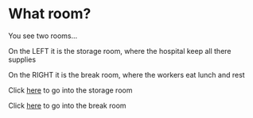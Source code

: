 # What room? 

You see two rooms...

On the LEFT it is the storage room, where the hospital keep all there supplies

On the RIGHT it is the break room, where the workers eat lunch and rest 

Click [here](two/bad-end.md) to go into the storage room 

Click [here](two/good-end.md) to go into the break room 

